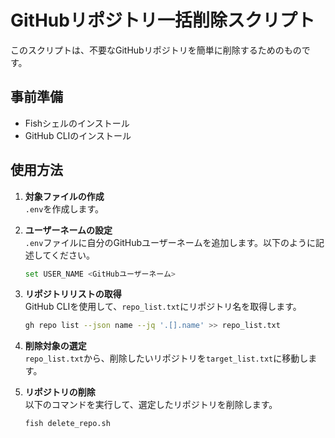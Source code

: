 # GitHubリポジトリ一括削除スクリプト
このスクリプトは、不要なGitHubリポジトリを簡単に削除するためのものです。

## 事前準備
- Fishシェルのインストール
- GitHub CLIのインストール

## 使用方法

1. **対象ファイルの作成**  
   `.env`を作成します。

2. **ユーザーネームの設定**  
   `.env`ファイルに自分のGitHubユーザーネームを追加します。以下のように記述してください。
   ```bash
   set USER_NAME <GitHubユーザーネーム>
   ```

3. **リポジトリリストの取得**  
   GitHub CLIを使用して、`repo_list.txt`にリポジトリ名を取得します。
   ```bash
   gh repo list --json name --jq '.[].name' >> repo_list.txt
   ```

4. **削除対象の選定**  
   `repo_list.txt`から、削除したいリポジトリを`target_list.txt`に移動します。

5. **リポジトリの削除**  
   以下のコマンドを実行して、選定したリポジトリを削除します。
   ```bash
   fish delete_repo.sh
   ```